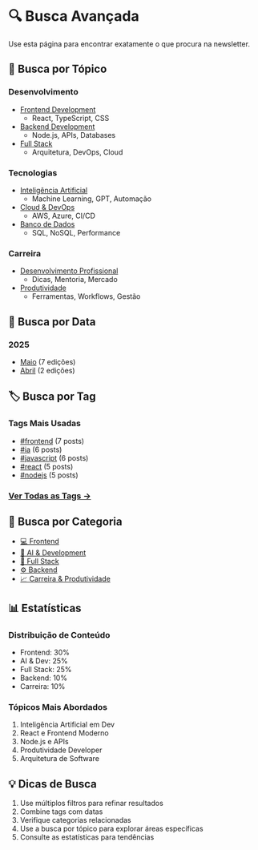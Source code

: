 # 🔍 Busca Avançada

Use esta página para encontrar exatamente o que procura na newsletter.

## 🎯 Busca por Tópico

### Desenvolvimento
- [Frontend Development](tags/frontend.md)
  - React, TypeScript, CSS
- [Backend Development](tags/backend.md)
  - Node.js, APIs, Databases
- [Full Stack](tags/fullstack.md)
  - Arquitetura, DevOps, Cloud

### Tecnologias
- [Inteligência Artificial](tags/ai.md)
  - Machine Learning, GPT, Automação
- [Cloud & DevOps](tags/devops.md)
  - AWS, Azure, CI/CD
- [Banco de Dados](tags/database.md)
  - SQL, NoSQL, Performance

### Carreira
- [Desenvolvimento Profissional](tags/career.md)
  - Dicas, Mentoria, Mercado
- [Produtividade](tags/productivity.md)
  - Ferramentas, Workflows, Gestão

## 📅 Busca por Data

### 2025
- [Maio](2025/index.md#maio) (7 edições)
- [Abril](2025/index.md#abril) (2 edições)

## 🏷️ Busca por Tag

### Tags Mais Usadas
- [#frontend](tags/frontend.md) (7 posts)
- [#ia](tags/ai.md) (6 posts)
- [#javascript](tags/javascript.md) (6 posts)
- [#react](tags/react.md) (5 posts)
- [#nodejs](tags/nodejs.md) (5 posts)

### [Ver Todas as Tags →](tags/index.md)

## 🎨 Busca por Categoria

- [💻 Frontend](2025/frontend/)
- [🤖 AI & Development](2025/ai-dev/)
- [🔄 Full Stack](2025/full-stack/)
- [⚙️ Backend](2025/backend/)
- [📈 Carreira & Produtividade](2025/carreira-prod/)

## 📊 Estatísticas

### Distribuição de Conteúdo
- Frontend: 30%
- AI & Dev: 25%
- Full Stack: 25%
- Backend: 10%
- Carreira: 10%

### Tópicos Mais Abordados
1. Inteligência Artificial em Dev
2. React e Frontend Moderno
3. Node.js e APIs
4. Produtividade Developer
5. Arquitetura de Software

## 💡 Dicas de Busca

1. Use múltiplos filtros para refinar resultados
2. Combine tags com datas
3. Verifique categorias relacionadas
4. Use a busca por tópico para explorar áreas específicas
5. Consulte as estatísticas para tendências
